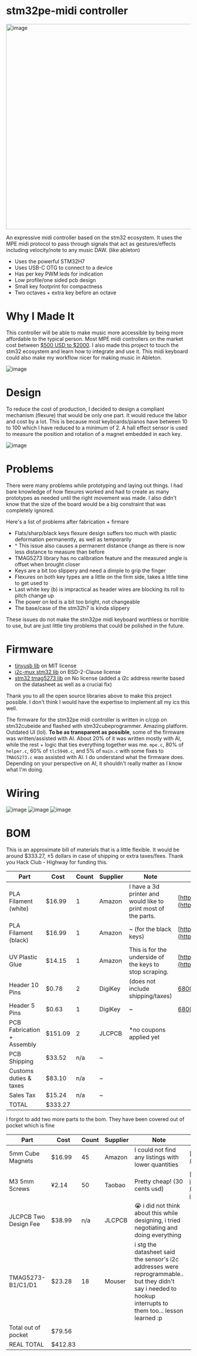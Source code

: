 # stm32pe-midi controller

<img width="1351" height="559" alt="image" src="https://github.com/user-attachments/assets/e3a31bd5-8311-4625-8dfc-6f1083a7edc2" />

An expressive midi controller based on the stm32 ecosystem. It uses the MPE midi protocol to pass through signals that act as gestures/effects including velocity/note to any music DAW. (like ableton)

 - Uses the powerful STM32H7
 - Uses USB-C OTG to connect to a device
 - Has per key PWM leds for indication
 - Low profile/one sided pcb design
 - Small key footprint for compactness
 - Two octaves + extra key before an octave

# Why I Made It

This controller will be able to make music more accessible by being more affordable to the typical person. Most MPE midi controllers on the market cost between [$500 USD to $2000](https://www.expressivee.com/2-osmose). I also made this project to touch the stm32 ecosystem and learn how to integrate and use it. This midi keyboard could also make my workflow nicer for making music in Ableton.

![image](https://github.com/user-attachments/assets/fa9f4120-156a-4272-a7e7-c6c8a3e5700d)

# Design

To reduce the cost of production, I decided to design a compliant mechanism (flexure) that would be only one part. It would reduce the labor and cost by a lot. This is because most keyboards/pianos have between 10 to 100 which I have reduced to a minimum of 2. A hall effect sensor is used to measure the position and rotation of a magnet embedded in each key.

![image](https://github.com/user-attachments/assets/c9061eba-b947-4af8-a9f3-8442207598c3)

# Problems

There were many problems while prototyping and laying out things. I had bare knowledge of how flexures worked and had to create as many prototypes as needed until the right movement was made. I also didn't know that the size of the board would be a big constraint that was completely ignored.

Here's a list of problems after fabrication + firmare
 * Flats/sharp/black keys flexure design suffers too much with plastic deformation permanently, as well as temporarily
 * ^ This issue also causes a permanent distance change as there is now less distance to measure than before
 * TMAG5273 library has no calibration feature and the measured angle is offset when brought closer
 * Keys are a bit too slippery and need a dimple to grip the finger
 * Flexures on both key types are a little on the firm side, takes a little time to get used to
 * Last white key (b) is impractical as header wires are blocking its roll to pitch change up
 * The power on led is a bit too bright, not changeable
 * The base/case of the stm32h7 is kinda slippery

These issues do not make the stm32pe midi keyboard worthless or horrible to use, but are just little tiny problems that could be polished in the future.

# Firmware

 * [tinyusb lib](https://github.com/hathach/tinyusb) on MIT license
 * [i2c-mux stm32 lib](https://github.com/jtainer/i2c-mux) on BSD-2-Clause license
 * [stm32 tmag5273 lib](https://github.com/devOramaMan/stm32_TMAG5273) on No license (added a i2c address rewrite based on the datasheet as well as a crucial fix)

Thank you to all the open source libraries above to make this project possible. I don't think I would have the expertise to implement all my ics this well.

The firmware for the stm32pe midi controller is written in c/cpp on stm32cubeide and flashed with stm32cubeprogrammer. Amazing platform. Outdated UI (lol). **To be as transparent as possible**, some of the firmware was written/assisted with AI. About 20% of it was written mostly with AI, while the rest + logic that ties everything together was me. `mpe.c`, 80% of `helper.c`, 60% of `tlc5940.c`, and 5% of `main.c` with some fixes to `TMAG5273.c` was assisted with AI. I do understand what the firmware does. Depending on your perspective on AI, it shouldn't really matter as I know what I'm doing. 

# Wiring

![image](https://github.com/user-attachments/assets/4aaa0f81-a04c-46bb-bf4a-90668fc7458c)
![image](https://github.com/user-attachments/assets/6c7d2a6b-d729-48a6-98f4-0517bcc13cc6)
![image](https://github.com/user-attachments/assets/2c60ebdc-f097-4882-bf1e-23de492c6ce5)

# BOM
This is an approximate bill of materials that is a little flexible. It would be around $333.27, ±5 dollars in case of shipping or extra taxes/fees. Thank you Hack Club - Highway for funding this.

| Part                       | Cost         | Count | Supplier | Note                                                           | Link                                                                                            |
|----------------------------|--------------|-------|----------|----------------------------------------------------------------|-------------------------------------------------------------------------------------------------|
| PLA Filament (white)       | $16.99       | 1     | Amazon   | I have a 3d printer and would like to print most of the parts. | [https://www.amazon.com/dp/B07PGZNM34](https://www.amazon.com/dp/B07PGZNM34)                    |
| PLA Filament (black)       | $16.99       | 1     | Amazon   | ~ (for the black keys)                                         | [https://www.amazon.com/dp/B07PGY2JP1](https://www.amazon.com/dp/B07PGY2JP1)                    |
| UV Plastic Glue            | $14.15       | 1     | Amazon   | This is for the underside of the keys to stop scraping.        | [https://www.amazon.com/dp/B00QU5M4VW](https://www.amazon.com/dp/B00QU5M4VW)                    |
| Header 10 Pins             | $0.78        | 2     | DigiKey  | (does not include shipping/taxes)                              | [68000-110HLF](https://www.digikey.com/en/products/detail/amphenol-cs-fci/68000-110HLF/1878503) |
| Header 5 Pins              | $0.63        | 1     | DigiKey  | ~                                                              | [68000-105HLF](https://www.digikey.com/en/products/detail/amphenol-cs-fci/68000-105HLF/2023304) |
| PCB Fabrication + Assembly | $151.09      | 2     | JLCPCB   | *no coupons applied yet                                        |                                                                                                 |
| PCB Shipping               | $33.52       | n/a   | ~        |                                                                |                                                                                                 |
| Customs duties & taxes     | $83.10       | n/a   | ~        |                                                                |                                                                                                 |
| Sales Tax                  | $15.24       | n/a   | ~        |                                                                |                                                                                                 |
| TOTAL                      | $333.27      |       |          |                                                                |                                                                                                 |

I forgot to add two more parts to the bom. They have been covered out of pocket which is fine

| Part                  | Cost    | Count | Supplier | Note                                                                                                                                                         | Link                                                                                                   |
|-----------------------|---------|-------|----------|--------------------------------------------------------------------------------------------------------------------------------------------------------------|--------------------------------------------------------------------------------------------------------|
| 5mm Cube Magnets      | $16.99  | 45    | Amazon   | I could not find any listings with lower quantities                                                                                                          | [https://www.amazon.com/dp/B0CW9GVTX2](https://www.amazon.com/dp/B0CW9GVTX2)                           |
| M3 5mm Screws         | ¥2.14   | 50    | Taobao   | Pretty cheap! (30 cents usd)                                                                                                                                 | [https://detail.tmall.com/item.htm?id=722759297726](https://detail.tmall.com/item.htm?id=722759297726) |
| JLCPCB Two Design Fee | $38.99  | n/a   | JLCPCB   | 😭 i did not think about this while designing, i tried negotiating and doing everything                                                                      |                                                                                                        |
| TMAG5273-B1/C1/D1     | $23.28  | 18    | Mouser   | i stg the datasheet said the sensor's i2c addresses were reprogrammable.. but they didn't say i needed to hookup interrupts to them too... lesson learned :p |                                                                                                        |
| Total out of pocket   | $79.56  |       |          |                                                                                                                                                              |                                                                                                        |
| REAL TOTAL            | $412.83 |       |          |                                                                                                                                                              |                                                                                                        |
